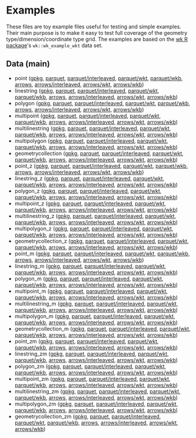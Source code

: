 
# Examples

These files are toy example files useful for testing and simple examples. Their main purpose is to make it easy to test full coverage of the geometry type/dimension/coordinate type grid. The examples are based on the [wk R package](https://github.com/paleolimbot/wk)'s `wk::wk_example_wkt` data set.

<!-- begin file listing -->


## Data (main)

- point ([gpkg](https://raw.githubusercontent.com/geoarrow/geoarrow-data/main/example/example-point.gpkg), [parquet](https://raw.githubusercontent.com/geoarrow/geoarrow-data/main/example/example-point.parquet), [parquet/interleaved](https://raw.githubusercontent.com/geoarrow/geoarrow-data/main/example/example-point-interleaved.parquet), [parquet/wkt](https://raw.githubusercontent.com/geoarrow/geoarrow-data/main/example/example-point-wkt.parquet), [parquet/wkb](https://raw.githubusercontent.com/geoarrow/geoarrow-data/main/example/example-point-wkb.parquet), [arrows](https://raw.githubusercontent.com/geoarrow/geoarrow-data/main/example/example-point.arrows), [arrows/interleaved](https://raw.githubusercontent.com/geoarrow/geoarrow-data/main/example/example-point-interleaved.arrows), [arrows/wkt](https://raw.githubusercontent.com/geoarrow/geoarrow-data/main/example/example-point-wkt.arrows), [arrows/wkb](https://raw.githubusercontent.com/geoarrow/geoarrow-data/main/example/example-point-wkb.arrows))
- linestring ([gpkg](https://raw.githubusercontent.com/geoarrow/geoarrow-data/main/example/example-linestring.gpkg), [parquet](https://raw.githubusercontent.com/geoarrow/geoarrow-data/main/example/example-linestring.parquet), [parquet/interleaved](https://raw.githubusercontent.com/geoarrow/geoarrow-data/main/example/example-linestring-interleaved.parquet), [parquet/wkt](https://raw.githubusercontent.com/geoarrow/geoarrow-data/main/example/example-linestring-wkt.parquet), [parquet/wkb](https://raw.githubusercontent.com/geoarrow/geoarrow-data/main/example/example-linestring-wkb.parquet), [arrows](https://raw.githubusercontent.com/geoarrow/geoarrow-data/main/example/example-linestring.arrows), [arrows/interleaved](https://raw.githubusercontent.com/geoarrow/geoarrow-data/main/example/example-linestring-interleaved.arrows), [arrows/wkt](https://raw.githubusercontent.com/geoarrow/geoarrow-data/main/example/example-linestring-wkt.arrows), [arrows/wkb](https://raw.githubusercontent.com/geoarrow/geoarrow-data/main/example/example-linestring-wkb.arrows))
- polygon ([gpkg](https://raw.githubusercontent.com/geoarrow/geoarrow-data/main/example/example-polygon.gpkg), [parquet](https://raw.githubusercontent.com/geoarrow/geoarrow-data/main/example/example-polygon.parquet), [parquet/interleaved](https://raw.githubusercontent.com/geoarrow/geoarrow-data/main/example/example-polygon-interleaved.parquet), [parquet/wkt](https://raw.githubusercontent.com/geoarrow/geoarrow-data/main/example/example-polygon-wkt.parquet), [parquet/wkb](https://raw.githubusercontent.com/geoarrow/geoarrow-data/main/example/example-polygon-wkb.parquet), [arrows](https://raw.githubusercontent.com/geoarrow/geoarrow-data/main/example/example-polygon.arrows), [arrows/interleaved](https://raw.githubusercontent.com/geoarrow/geoarrow-data/main/example/example-polygon-interleaved.arrows), [arrows/wkt](https://raw.githubusercontent.com/geoarrow/geoarrow-data/main/example/example-polygon-wkt.arrows), [arrows/wkb](https://raw.githubusercontent.com/geoarrow/geoarrow-data/main/example/example-polygon-wkb.arrows))
- multipoint ([gpkg](https://raw.githubusercontent.com/geoarrow/geoarrow-data/main/example/example-multipoint.gpkg), [parquet](https://raw.githubusercontent.com/geoarrow/geoarrow-data/main/example/example-multipoint.parquet), [parquet/interleaved](https://raw.githubusercontent.com/geoarrow/geoarrow-data/main/example/example-multipoint-interleaved.parquet), [parquet/wkt](https://raw.githubusercontent.com/geoarrow/geoarrow-data/main/example/example-multipoint-wkt.parquet), [parquet/wkb](https://raw.githubusercontent.com/geoarrow/geoarrow-data/main/example/example-multipoint-wkb.parquet), [arrows](https://raw.githubusercontent.com/geoarrow/geoarrow-data/main/example/example-multipoint.arrows), [arrows/interleaved](https://raw.githubusercontent.com/geoarrow/geoarrow-data/main/example/example-multipoint-interleaved.arrows), [arrows/wkt](https://raw.githubusercontent.com/geoarrow/geoarrow-data/main/example/example-multipoint-wkt.arrows), [arrows/wkb](https://raw.githubusercontent.com/geoarrow/geoarrow-data/main/example/example-multipoint-wkb.arrows))
- multilinestring ([gpkg](https://raw.githubusercontent.com/geoarrow/geoarrow-data/main/example/example-multilinestring.gpkg), [parquet](https://raw.githubusercontent.com/geoarrow/geoarrow-data/main/example/example-multilinestring.parquet), [parquet/interleaved](https://raw.githubusercontent.com/geoarrow/geoarrow-data/main/example/example-multilinestring-interleaved.parquet), [parquet/wkt](https://raw.githubusercontent.com/geoarrow/geoarrow-data/main/example/example-multilinestring-wkt.parquet), [parquet/wkb](https://raw.githubusercontent.com/geoarrow/geoarrow-data/main/example/example-multilinestring-wkb.parquet), [arrows](https://raw.githubusercontent.com/geoarrow/geoarrow-data/main/example/example-multilinestring.arrows), [arrows/interleaved](https://raw.githubusercontent.com/geoarrow/geoarrow-data/main/example/example-multilinestring-interleaved.arrows), [arrows/wkt](https://raw.githubusercontent.com/geoarrow/geoarrow-data/main/example/example-multilinestring-wkt.arrows), [arrows/wkb](https://raw.githubusercontent.com/geoarrow/geoarrow-data/main/example/example-multilinestring-wkb.arrows))
- multipolygon ([gpkg](https://raw.githubusercontent.com/geoarrow/geoarrow-data/main/example/example-multipolygon.gpkg), [parquet](https://raw.githubusercontent.com/geoarrow/geoarrow-data/main/example/example-multipolygon.parquet), [parquet/interleaved](https://raw.githubusercontent.com/geoarrow/geoarrow-data/main/example/example-multipolygon-interleaved.parquet), [parquet/wkt](https://raw.githubusercontent.com/geoarrow/geoarrow-data/main/example/example-multipolygon-wkt.parquet), [parquet/wkb](https://raw.githubusercontent.com/geoarrow/geoarrow-data/main/example/example-multipolygon-wkb.parquet), [arrows](https://raw.githubusercontent.com/geoarrow/geoarrow-data/main/example/example-multipolygon.arrows), [arrows/interleaved](https://raw.githubusercontent.com/geoarrow/geoarrow-data/main/example/example-multipolygon-interleaved.arrows), [arrows/wkt](https://raw.githubusercontent.com/geoarrow/geoarrow-data/main/example/example-multipolygon-wkt.arrows), [arrows/wkb](https://raw.githubusercontent.com/geoarrow/geoarrow-data/main/example/example-multipolygon-wkb.arrows))
- geometrycollection ([gpkg](https://raw.githubusercontent.com/geoarrow/geoarrow-data/main/example/example-geometrycollection.gpkg), [parquet](https://raw.githubusercontent.com/geoarrow/geoarrow-data/main/example/example-geometrycollection.parquet), [parquet/interleaved](https://raw.githubusercontent.com/geoarrow/geoarrow-data/main/example/example-geometrycollection-interleaved.parquet), [parquet/wkt](https://raw.githubusercontent.com/geoarrow/geoarrow-data/main/example/example-geometrycollection-wkt.parquet), [parquet/wkb](https://raw.githubusercontent.com/geoarrow/geoarrow-data/main/example/example-geometrycollection-wkb.parquet), [arrows](https://raw.githubusercontent.com/geoarrow/geoarrow-data/main/example/example-geometrycollection.arrows), [arrows/interleaved](https://raw.githubusercontent.com/geoarrow/geoarrow-data/main/example/example-geometrycollection-interleaved.arrows), [arrows/wkt](https://raw.githubusercontent.com/geoarrow/geoarrow-data/main/example/example-geometrycollection-wkt.arrows), [arrows/wkb](https://raw.githubusercontent.com/geoarrow/geoarrow-data/main/example/example-geometrycollection-wkb.arrows))
- point_z ([gpkg](https://raw.githubusercontent.com/geoarrow/geoarrow-data/main/example/example-point_z.gpkg), [parquet](https://raw.githubusercontent.com/geoarrow/geoarrow-data/main/example/example-point_z.parquet), [parquet/interleaved](https://raw.githubusercontent.com/geoarrow/geoarrow-data/main/example/example-point_z-interleaved.parquet), [parquet/wkt](https://raw.githubusercontent.com/geoarrow/geoarrow-data/main/example/example-point_z-wkt.parquet), [parquet/wkb](https://raw.githubusercontent.com/geoarrow/geoarrow-data/main/example/example-point_z-wkb.parquet), [arrows](https://raw.githubusercontent.com/geoarrow/geoarrow-data/main/example/example-point_z.arrows), [arrows/interleaved](https://raw.githubusercontent.com/geoarrow/geoarrow-data/main/example/example-point_z-interleaved.arrows), [arrows/wkt](https://raw.githubusercontent.com/geoarrow/geoarrow-data/main/example/example-point_z-wkt.arrows), [arrows/wkb](https://raw.githubusercontent.com/geoarrow/geoarrow-data/main/example/example-point_z-wkb.arrows))
- linestring_z ([gpkg](https://raw.githubusercontent.com/geoarrow/geoarrow-data/main/example/example-linestring_z.gpkg), [parquet](https://raw.githubusercontent.com/geoarrow/geoarrow-data/main/example/example-linestring_z.parquet), [parquet/interleaved](https://raw.githubusercontent.com/geoarrow/geoarrow-data/main/example/example-linestring_z-interleaved.parquet), [parquet/wkt](https://raw.githubusercontent.com/geoarrow/geoarrow-data/main/example/example-linestring_z-wkt.parquet), [parquet/wkb](https://raw.githubusercontent.com/geoarrow/geoarrow-data/main/example/example-linestring_z-wkb.parquet), [arrows](https://raw.githubusercontent.com/geoarrow/geoarrow-data/main/example/example-linestring_z.arrows), [arrows/interleaved](https://raw.githubusercontent.com/geoarrow/geoarrow-data/main/example/example-linestring_z-interleaved.arrows), [arrows/wkt](https://raw.githubusercontent.com/geoarrow/geoarrow-data/main/example/example-linestring_z-wkt.arrows), [arrows/wkb](https://raw.githubusercontent.com/geoarrow/geoarrow-data/main/example/example-linestring_z-wkb.arrows))
- polygon_z ([gpkg](https://raw.githubusercontent.com/geoarrow/geoarrow-data/main/example/example-polygon_z.gpkg), [parquet](https://raw.githubusercontent.com/geoarrow/geoarrow-data/main/example/example-polygon_z.parquet), [parquet/interleaved](https://raw.githubusercontent.com/geoarrow/geoarrow-data/main/example/example-polygon_z-interleaved.parquet), [parquet/wkt](https://raw.githubusercontent.com/geoarrow/geoarrow-data/main/example/example-polygon_z-wkt.parquet), [parquet/wkb](https://raw.githubusercontent.com/geoarrow/geoarrow-data/main/example/example-polygon_z-wkb.parquet), [arrows](https://raw.githubusercontent.com/geoarrow/geoarrow-data/main/example/example-polygon_z.arrows), [arrows/interleaved](https://raw.githubusercontent.com/geoarrow/geoarrow-data/main/example/example-polygon_z-interleaved.arrows), [arrows/wkt](https://raw.githubusercontent.com/geoarrow/geoarrow-data/main/example/example-polygon_z-wkt.arrows), [arrows/wkb](https://raw.githubusercontent.com/geoarrow/geoarrow-data/main/example/example-polygon_z-wkb.arrows))
- multipoint_z ([gpkg](https://raw.githubusercontent.com/geoarrow/geoarrow-data/main/example/example-multipoint_z.gpkg), [parquet](https://raw.githubusercontent.com/geoarrow/geoarrow-data/main/example/example-multipoint_z.parquet), [parquet/interleaved](https://raw.githubusercontent.com/geoarrow/geoarrow-data/main/example/example-multipoint_z-interleaved.parquet), [parquet/wkt](https://raw.githubusercontent.com/geoarrow/geoarrow-data/main/example/example-multipoint_z-wkt.parquet), [parquet/wkb](https://raw.githubusercontent.com/geoarrow/geoarrow-data/main/example/example-multipoint_z-wkb.parquet), [arrows](https://raw.githubusercontent.com/geoarrow/geoarrow-data/main/example/example-multipoint_z.arrows), [arrows/interleaved](https://raw.githubusercontent.com/geoarrow/geoarrow-data/main/example/example-multipoint_z-interleaved.arrows), [arrows/wkt](https://raw.githubusercontent.com/geoarrow/geoarrow-data/main/example/example-multipoint_z-wkt.arrows), [arrows/wkb](https://raw.githubusercontent.com/geoarrow/geoarrow-data/main/example/example-multipoint_z-wkb.arrows))
- multilinestring_z ([gpkg](https://raw.githubusercontent.com/geoarrow/geoarrow-data/main/example/example-multilinestring_z.gpkg), [parquet](https://raw.githubusercontent.com/geoarrow/geoarrow-data/main/example/example-multilinestring_z.parquet), [parquet/interleaved](https://raw.githubusercontent.com/geoarrow/geoarrow-data/main/example/example-multilinestring_z-interleaved.parquet), [parquet/wkt](https://raw.githubusercontent.com/geoarrow/geoarrow-data/main/example/example-multilinestring_z-wkt.parquet), [parquet/wkb](https://raw.githubusercontent.com/geoarrow/geoarrow-data/main/example/example-multilinestring_z-wkb.parquet), [arrows](https://raw.githubusercontent.com/geoarrow/geoarrow-data/main/example/example-multilinestring_z.arrows), [arrows/interleaved](https://raw.githubusercontent.com/geoarrow/geoarrow-data/main/example/example-multilinestring_z-interleaved.arrows), [arrows/wkt](https://raw.githubusercontent.com/geoarrow/geoarrow-data/main/example/example-multilinestring_z-wkt.arrows), [arrows/wkb](https://raw.githubusercontent.com/geoarrow/geoarrow-data/main/example/example-multilinestring_z-wkb.arrows))
- multipolygon_z ([gpkg](https://raw.githubusercontent.com/geoarrow/geoarrow-data/main/example/example-multipolygon_z.gpkg), [parquet](https://raw.githubusercontent.com/geoarrow/geoarrow-data/main/example/example-multipolygon_z.parquet), [parquet/interleaved](https://raw.githubusercontent.com/geoarrow/geoarrow-data/main/example/example-multipolygon_z-interleaved.parquet), [parquet/wkt](https://raw.githubusercontent.com/geoarrow/geoarrow-data/main/example/example-multipolygon_z-wkt.parquet), [parquet/wkb](https://raw.githubusercontent.com/geoarrow/geoarrow-data/main/example/example-multipolygon_z-wkb.parquet), [arrows](https://raw.githubusercontent.com/geoarrow/geoarrow-data/main/example/example-multipolygon_z.arrows), [arrows/interleaved](https://raw.githubusercontent.com/geoarrow/geoarrow-data/main/example/example-multipolygon_z-interleaved.arrows), [arrows/wkt](https://raw.githubusercontent.com/geoarrow/geoarrow-data/main/example/example-multipolygon_z-wkt.arrows), [arrows/wkb](https://raw.githubusercontent.com/geoarrow/geoarrow-data/main/example/example-multipolygon_z-wkb.arrows))
- geometrycollection_z ([gpkg](https://raw.githubusercontent.com/geoarrow/geoarrow-data/main/example/example-geometrycollection_z.gpkg), [parquet](https://raw.githubusercontent.com/geoarrow/geoarrow-data/main/example/example-geometrycollection_z.parquet), [parquet/interleaved](https://raw.githubusercontent.com/geoarrow/geoarrow-data/main/example/example-geometrycollection_z-interleaved.parquet), [parquet/wkt](https://raw.githubusercontent.com/geoarrow/geoarrow-data/main/example/example-geometrycollection_z-wkt.parquet), [parquet/wkb](https://raw.githubusercontent.com/geoarrow/geoarrow-data/main/example/example-geometrycollection_z-wkb.parquet), [arrows](https://raw.githubusercontent.com/geoarrow/geoarrow-data/main/example/example-geometrycollection_z.arrows), [arrows/interleaved](https://raw.githubusercontent.com/geoarrow/geoarrow-data/main/example/example-geometrycollection_z-interleaved.arrows), [arrows/wkt](https://raw.githubusercontent.com/geoarrow/geoarrow-data/main/example/example-geometrycollection_z-wkt.arrows), [arrows/wkb](https://raw.githubusercontent.com/geoarrow/geoarrow-data/main/example/example-geometrycollection_z-wkb.arrows))
- point_m ([gpkg](https://raw.githubusercontent.com/geoarrow/geoarrow-data/main/example/example-point_m.gpkg), [parquet](https://raw.githubusercontent.com/geoarrow/geoarrow-data/main/example/example-point_m.parquet), [parquet/interleaved](https://raw.githubusercontent.com/geoarrow/geoarrow-data/main/example/example-point_m-interleaved.parquet), [parquet/wkt](https://raw.githubusercontent.com/geoarrow/geoarrow-data/main/example/example-point_m-wkt.parquet), [parquet/wkb](https://raw.githubusercontent.com/geoarrow/geoarrow-data/main/example/example-point_m-wkb.parquet), [arrows](https://raw.githubusercontent.com/geoarrow/geoarrow-data/main/example/example-point_m.arrows), [arrows/interleaved](https://raw.githubusercontent.com/geoarrow/geoarrow-data/main/example/example-point_m-interleaved.arrows), [arrows/wkt](https://raw.githubusercontent.com/geoarrow/geoarrow-data/main/example/example-point_m-wkt.arrows), [arrows/wkb](https://raw.githubusercontent.com/geoarrow/geoarrow-data/main/example/example-point_m-wkb.arrows))
- linestring_m ([gpkg](https://raw.githubusercontent.com/geoarrow/geoarrow-data/main/example/example-linestring_m.gpkg), [parquet](https://raw.githubusercontent.com/geoarrow/geoarrow-data/main/example/example-linestring_m.parquet), [parquet/interleaved](https://raw.githubusercontent.com/geoarrow/geoarrow-data/main/example/example-linestring_m-interleaved.parquet), [parquet/wkt](https://raw.githubusercontent.com/geoarrow/geoarrow-data/main/example/example-linestring_m-wkt.parquet), [parquet/wkb](https://raw.githubusercontent.com/geoarrow/geoarrow-data/main/example/example-linestring_m-wkb.parquet), [arrows](https://raw.githubusercontent.com/geoarrow/geoarrow-data/main/example/example-linestring_m.arrows), [arrows/interleaved](https://raw.githubusercontent.com/geoarrow/geoarrow-data/main/example/example-linestring_m-interleaved.arrows), [arrows/wkt](https://raw.githubusercontent.com/geoarrow/geoarrow-data/main/example/example-linestring_m-wkt.arrows), [arrows/wkb](https://raw.githubusercontent.com/geoarrow/geoarrow-data/main/example/example-linestring_m-wkb.arrows))
- polygon_m ([gpkg](https://raw.githubusercontent.com/geoarrow/geoarrow-data/main/example/example-polygon_m.gpkg), [parquet](https://raw.githubusercontent.com/geoarrow/geoarrow-data/main/example/example-polygon_m.parquet), [parquet/interleaved](https://raw.githubusercontent.com/geoarrow/geoarrow-data/main/example/example-polygon_m-interleaved.parquet), [parquet/wkt](https://raw.githubusercontent.com/geoarrow/geoarrow-data/main/example/example-polygon_m-wkt.parquet), [parquet/wkb](https://raw.githubusercontent.com/geoarrow/geoarrow-data/main/example/example-polygon_m-wkb.parquet), [arrows](https://raw.githubusercontent.com/geoarrow/geoarrow-data/main/example/example-polygon_m.arrows), [arrows/interleaved](https://raw.githubusercontent.com/geoarrow/geoarrow-data/main/example/example-polygon_m-interleaved.arrows), [arrows/wkt](https://raw.githubusercontent.com/geoarrow/geoarrow-data/main/example/example-polygon_m-wkt.arrows), [arrows/wkb](https://raw.githubusercontent.com/geoarrow/geoarrow-data/main/example/example-polygon_m-wkb.arrows))
- multipoint_m ([gpkg](https://raw.githubusercontent.com/geoarrow/geoarrow-data/main/example/example-multipoint_m.gpkg), [parquet](https://raw.githubusercontent.com/geoarrow/geoarrow-data/main/example/example-multipoint_m.parquet), [parquet/interleaved](https://raw.githubusercontent.com/geoarrow/geoarrow-data/main/example/example-multipoint_m-interleaved.parquet), [parquet/wkt](https://raw.githubusercontent.com/geoarrow/geoarrow-data/main/example/example-multipoint_m-wkt.parquet), [parquet/wkb](https://raw.githubusercontent.com/geoarrow/geoarrow-data/main/example/example-multipoint_m-wkb.parquet), [arrows](https://raw.githubusercontent.com/geoarrow/geoarrow-data/main/example/example-multipoint_m.arrows), [arrows/interleaved](https://raw.githubusercontent.com/geoarrow/geoarrow-data/main/example/example-multipoint_m-interleaved.arrows), [arrows/wkt](https://raw.githubusercontent.com/geoarrow/geoarrow-data/main/example/example-multipoint_m-wkt.arrows), [arrows/wkb](https://raw.githubusercontent.com/geoarrow/geoarrow-data/main/example/example-multipoint_m-wkb.arrows))
- multilinestring_m ([gpkg](https://raw.githubusercontent.com/geoarrow/geoarrow-data/main/example/example-multilinestring_m.gpkg), [parquet](https://raw.githubusercontent.com/geoarrow/geoarrow-data/main/example/example-multilinestring_m.parquet), [parquet/interleaved](https://raw.githubusercontent.com/geoarrow/geoarrow-data/main/example/example-multilinestring_m-interleaved.parquet), [parquet/wkt](https://raw.githubusercontent.com/geoarrow/geoarrow-data/main/example/example-multilinestring_m-wkt.parquet), [parquet/wkb](https://raw.githubusercontent.com/geoarrow/geoarrow-data/main/example/example-multilinestring_m-wkb.parquet), [arrows](https://raw.githubusercontent.com/geoarrow/geoarrow-data/main/example/example-multilinestring_m.arrows), [arrows/interleaved](https://raw.githubusercontent.com/geoarrow/geoarrow-data/main/example/example-multilinestring_m-interleaved.arrows), [arrows/wkt](https://raw.githubusercontent.com/geoarrow/geoarrow-data/main/example/example-multilinestring_m-wkt.arrows), [arrows/wkb](https://raw.githubusercontent.com/geoarrow/geoarrow-data/main/example/example-multilinestring_m-wkb.arrows))
- multipolygon_m ([gpkg](https://raw.githubusercontent.com/geoarrow/geoarrow-data/main/example/example-multipolygon_m.gpkg), [parquet](https://raw.githubusercontent.com/geoarrow/geoarrow-data/main/example/example-multipolygon_m.parquet), [parquet/interleaved](https://raw.githubusercontent.com/geoarrow/geoarrow-data/main/example/example-multipolygon_m-interleaved.parquet), [parquet/wkt](https://raw.githubusercontent.com/geoarrow/geoarrow-data/main/example/example-multipolygon_m-wkt.parquet), [parquet/wkb](https://raw.githubusercontent.com/geoarrow/geoarrow-data/main/example/example-multipolygon_m-wkb.parquet), [arrows](https://raw.githubusercontent.com/geoarrow/geoarrow-data/main/example/example-multipolygon_m.arrows), [arrows/interleaved](https://raw.githubusercontent.com/geoarrow/geoarrow-data/main/example/example-multipolygon_m-interleaved.arrows), [arrows/wkt](https://raw.githubusercontent.com/geoarrow/geoarrow-data/main/example/example-multipolygon_m-wkt.arrows), [arrows/wkb](https://raw.githubusercontent.com/geoarrow/geoarrow-data/main/example/example-multipolygon_m-wkb.arrows))
- geometrycollection_m ([gpkg](https://raw.githubusercontent.com/geoarrow/geoarrow-data/main/example/example-geometrycollection_m.gpkg), [parquet](https://raw.githubusercontent.com/geoarrow/geoarrow-data/main/example/example-geometrycollection_m.parquet), [parquet/interleaved](https://raw.githubusercontent.com/geoarrow/geoarrow-data/main/example/example-geometrycollection_m-interleaved.parquet), [parquet/wkt](https://raw.githubusercontent.com/geoarrow/geoarrow-data/main/example/example-geometrycollection_m-wkt.parquet), [parquet/wkb](https://raw.githubusercontent.com/geoarrow/geoarrow-data/main/example/example-geometrycollection_m-wkb.parquet), [arrows](https://raw.githubusercontent.com/geoarrow/geoarrow-data/main/example/example-geometrycollection_m.arrows), [arrows/interleaved](https://raw.githubusercontent.com/geoarrow/geoarrow-data/main/example/example-geometrycollection_m-interleaved.arrows), [arrows/wkt](https://raw.githubusercontent.com/geoarrow/geoarrow-data/main/example/example-geometrycollection_m-wkt.arrows), [arrows/wkb](https://raw.githubusercontent.com/geoarrow/geoarrow-data/main/example/example-geometrycollection_m-wkb.arrows))
- point_zm ([gpkg](https://raw.githubusercontent.com/geoarrow/geoarrow-data/main/example/example-point_zm.gpkg), [parquet](https://raw.githubusercontent.com/geoarrow/geoarrow-data/main/example/example-point_zm.parquet), [parquet/interleaved](https://raw.githubusercontent.com/geoarrow/geoarrow-data/main/example/example-point_zm-interleaved.parquet), [parquet/wkt](https://raw.githubusercontent.com/geoarrow/geoarrow-data/main/example/example-point_zm-wkt.parquet), [parquet/wkb](https://raw.githubusercontent.com/geoarrow/geoarrow-data/main/example/example-point_zm-wkb.parquet), [arrows](https://raw.githubusercontent.com/geoarrow/geoarrow-data/main/example/example-point_zm.arrows), [arrows/interleaved](https://raw.githubusercontent.com/geoarrow/geoarrow-data/main/example/example-point_zm-interleaved.arrows), [arrows/wkt](https://raw.githubusercontent.com/geoarrow/geoarrow-data/main/example/example-point_zm-wkt.arrows), [arrows/wkb](https://raw.githubusercontent.com/geoarrow/geoarrow-data/main/example/example-point_zm-wkb.arrows))
- linestring_zm ([gpkg](https://raw.githubusercontent.com/geoarrow/geoarrow-data/main/example/example-linestring_zm.gpkg), [parquet](https://raw.githubusercontent.com/geoarrow/geoarrow-data/main/example/example-linestring_zm.parquet), [parquet/interleaved](https://raw.githubusercontent.com/geoarrow/geoarrow-data/main/example/example-linestring_zm-interleaved.parquet), [parquet/wkt](https://raw.githubusercontent.com/geoarrow/geoarrow-data/main/example/example-linestring_zm-wkt.parquet), [parquet/wkb](https://raw.githubusercontent.com/geoarrow/geoarrow-data/main/example/example-linestring_zm-wkb.parquet), [arrows](https://raw.githubusercontent.com/geoarrow/geoarrow-data/main/example/example-linestring_zm.arrows), [arrows/interleaved](https://raw.githubusercontent.com/geoarrow/geoarrow-data/main/example/example-linestring_zm-interleaved.arrows), [arrows/wkt](https://raw.githubusercontent.com/geoarrow/geoarrow-data/main/example/example-linestring_zm-wkt.arrows), [arrows/wkb](https://raw.githubusercontent.com/geoarrow/geoarrow-data/main/example/example-linestring_zm-wkb.arrows))
- polygon_zm ([gpkg](https://raw.githubusercontent.com/geoarrow/geoarrow-data/main/example/example-polygon_zm.gpkg), [parquet](https://raw.githubusercontent.com/geoarrow/geoarrow-data/main/example/example-polygon_zm.parquet), [parquet/interleaved](https://raw.githubusercontent.com/geoarrow/geoarrow-data/main/example/example-polygon_zm-interleaved.parquet), [parquet/wkt](https://raw.githubusercontent.com/geoarrow/geoarrow-data/main/example/example-polygon_zm-wkt.parquet), [parquet/wkb](https://raw.githubusercontent.com/geoarrow/geoarrow-data/main/example/example-polygon_zm-wkb.parquet), [arrows](https://raw.githubusercontent.com/geoarrow/geoarrow-data/main/example/example-polygon_zm.arrows), [arrows/interleaved](https://raw.githubusercontent.com/geoarrow/geoarrow-data/main/example/example-polygon_zm-interleaved.arrows), [arrows/wkt](https://raw.githubusercontent.com/geoarrow/geoarrow-data/main/example/example-polygon_zm-wkt.arrows), [arrows/wkb](https://raw.githubusercontent.com/geoarrow/geoarrow-data/main/example/example-polygon_zm-wkb.arrows))
- multipoint_zm ([gpkg](https://raw.githubusercontent.com/geoarrow/geoarrow-data/main/example/example-multipoint_zm.gpkg), [parquet](https://raw.githubusercontent.com/geoarrow/geoarrow-data/main/example/example-multipoint_zm.parquet), [parquet/interleaved](https://raw.githubusercontent.com/geoarrow/geoarrow-data/main/example/example-multipoint_zm-interleaved.parquet), [parquet/wkt](https://raw.githubusercontent.com/geoarrow/geoarrow-data/main/example/example-multipoint_zm-wkt.parquet), [parquet/wkb](https://raw.githubusercontent.com/geoarrow/geoarrow-data/main/example/example-multipoint_zm-wkb.parquet), [arrows](https://raw.githubusercontent.com/geoarrow/geoarrow-data/main/example/example-multipoint_zm.arrows), [arrows/interleaved](https://raw.githubusercontent.com/geoarrow/geoarrow-data/main/example/example-multipoint_zm-interleaved.arrows), [arrows/wkt](https://raw.githubusercontent.com/geoarrow/geoarrow-data/main/example/example-multipoint_zm-wkt.arrows), [arrows/wkb](https://raw.githubusercontent.com/geoarrow/geoarrow-data/main/example/example-multipoint_zm-wkb.arrows))
- multilinestring_zm ([gpkg](https://raw.githubusercontent.com/geoarrow/geoarrow-data/main/example/example-multilinestring_zm.gpkg), [parquet](https://raw.githubusercontent.com/geoarrow/geoarrow-data/main/example/example-multilinestring_zm.parquet), [parquet/interleaved](https://raw.githubusercontent.com/geoarrow/geoarrow-data/main/example/example-multilinestring_zm-interleaved.parquet), [parquet/wkt](https://raw.githubusercontent.com/geoarrow/geoarrow-data/main/example/example-multilinestring_zm-wkt.parquet), [parquet/wkb](https://raw.githubusercontent.com/geoarrow/geoarrow-data/main/example/example-multilinestring_zm-wkb.parquet), [arrows](https://raw.githubusercontent.com/geoarrow/geoarrow-data/main/example/example-multilinestring_zm.arrows), [arrows/interleaved](https://raw.githubusercontent.com/geoarrow/geoarrow-data/main/example/example-multilinestring_zm-interleaved.arrows), [arrows/wkt](https://raw.githubusercontent.com/geoarrow/geoarrow-data/main/example/example-multilinestring_zm-wkt.arrows), [arrows/wkb](https://raw.githubusercontent.com/geoarrow/geoarrow-data/main/example/example-multilinestring_zm-wkb.arrows))
- multipolygon_zm ([gpkg](https://raw.githubusercontent.com/geoarrow/geoarrow-data/main/example/example-multipolygon_zm.gpkg), [parquet](https://raw.githubusercontent.com/geoarrow/geoarrow-data/main/example/example-multipolygon_zm.parquet), [parquet/interleaved](https://raw.githubusercontent.com/geoarrow/geoarrow-data/main/example/example-multipolygon_zm-interleaved.parquet), [parquet/wkt](https://raw.githubusercontent.com/geoarrow/geoarrow-data/main/example/example-multipolygon_zm-wkt.parquet), [parquet/wkb](https://raw.githubusercontent.com/geoarrow/geoarrow-data/main/example/example-multipolygon_zm-wkb.parquet), [arrows](https://raw.githubusercontent.com/geoarrow/geoarrow-data/main/example/example-multipolygon_zm.arrows), [arrows/interleaved](https://raw.githubusercontent.com/geoarrow/geoarrow-data/main/example/example-multipolygon_zm-interleaved.arrows), [arrows/wkt](https://raw.githubusercontent.com/geoarrow/geoarrow-data/main/example/example-multipolygon_zm-wkt.arrows), [arrows/wkb](https://raw.githubusercontent.com/geoarrow/geoarrow-data/main/example/example-multipolygon_zm-wkb.arrows))
- geometrycollection_zm ([gpkg](https://raw.githubusercontent.com/geoarrow/geoarrow-data/main/example/example-geometrycollection_zm.gpkg), [parquet](https://raw.githubusercontent.com/geoarrow/geoarrow-data/main/example/example-geometrycollection_zm.parquet), [parquet/interleaved](https://raw.githubusercontent.com/geoarrow/geoarrow-data/main/example/example-geometrycollection_zm-interleaved.parquet), [parquet/wkt](https://raw.githubusercontent.com/geoarrow/geoarrow-data/main/example/example-geometrycollection_zm-wkt.parquet), [parquet/wkb](https://raw.githubusercontent.com/geoarrow/geoarrow-data/main/example/example-geometrycollection_zm-wkb.parquet), [arrows](https://raw.githubusercontent.com/geoarrow/geoarrow-data/main/example/example-geometrycollection_zm.arrows), [arrows/interleaved](https://raw.githubusercontent.com/geoarrow/geoarrow-data/main/example/example-geometrycollection_zm-interleaved.arrows), [arrows/wkt](https://raw.githubusercontent.com/geoarrow/geoarrow-data/main/example/example-geometrycollection_zm-wkt.arrows), [arrows/wkb](https://raw.githubusercontent.com/geoarrow/geoarrow-data/main/example/example-geometrycollection_zm-wkb.arrows))
